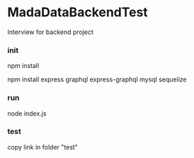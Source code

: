 # MadaDataBackendTest
Interview for backend project

### init
npm install

npm install express graphql express-graphql mysql sequelize

### run
node index.js

### test
copy link in folder "test"
